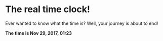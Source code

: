 # The real time clock!

Ever wanted to know what the time is? Well, your journey is about to end!

**The time is Nov 29, 2017, 01:23**